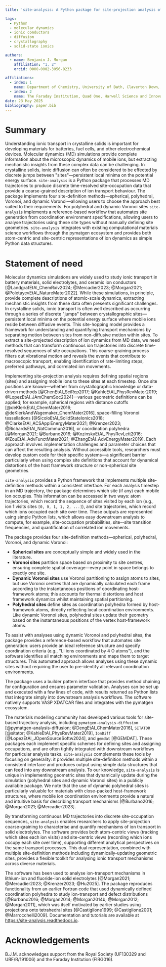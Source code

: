 ```yaml
---
title: 'site-analysis: A Python package for site-projection analysis of molecular dynamics trajectories' 

tags:
  - Python
  - molecular dynamics
  - ionic conductors
  - diffusion
  - crystallography
  - solid-state ionics

authors:
  - name: Benjamin J. Morgan 
    affiliation: "1, 2" 
    orcid: 0000-0002-3056-8233 

affiliations:
  - index: 1
    name: Department of Chemistry, University of Bath, Claverton Down, Bath, BA2 7AY, United Kingdom
  - index: 2
    name: The Faraday Institution, Quad One, Harwell Science and Innovation Campus, Didcot, OX11 0RA, United Kingdom
date: 23 May 2025 
bibliography: paper.bib
---
```


# Summary

Understanding ionic transport in crystalline solids is important for developing materials for batteries, fuel cells, and other electrochemical devices. Molecular dynamics (MD) simulations provide complete information about the microscopic dynamics of mobile ions, but extracting mechanistic insights from these complex data can be challenging. In crystalline solids, ionic diffusion can often be considered to be effected by discrete jumps between "sites"—persistent local minima on the potential energy surface. `site-analysis` is a Python package that processes MD trajectories to produce discrete time-resolved site-occupation data that provide a coarse-grained description of ion transport behaviour. The package implements four site-definition methods—spherical, polyhedral, Voronoi, and dynamic Voronoi—allowing users to choose the approach best suited to their requirements. For polyhedral and dynamic Voronoi sites `site-analysis` implements a reference-based workflow that automates site generation from coordination environment specifications, allowing users to analyse trajectories using these site types without manually defining site geometries. `site-analysis` integrates with existing computational materials science workflows through the pymatgen ecosystem and provides both atom-centric and site-centric representations of ion dynamics as simple Python data structures.

# Statement of need

Molecular dynamics simulations are widely used to study ionic transport in battery materials, solid electrolytes, and ceramic ion conductors [@LandgrafEtAl_ChemRxiv2024; @Mercadier2023; @Morgan2021; @PoletayevEtAl_NatureMater2022]. While these simulations, in principle, provide complete descriptions of atomic-scale dynamics, extracting mechanistic insights from these data often presents significant challenges. In crystalline solids, ionic transport is often well described as occurring through a series of discrete "jumps" between crystallographic sites—persistent local minima on the potential energy surface where mobile ions reside between diffusive events. This site-hopping model provides a framework for understanding and quantifying transport mechanisms by separating motion between sites from non-diffusive motion within sites. To extract a site-projected description of ion dynamics from MD data, we need methods that can transform continuous ion trajectories into discrete time-resolved sequences of site occupations. This coarse-graining process filters out vibrational motion and reveals the events that contribute to macroscopic transport, enabling identification of rate-limiting steps, preferred pathways, and correlated ion movements.

Implementing site-projection analysis requires defining spatial regions (sites) and assigning mobile ions to these sites at each timestep. Once site positions are known—whether from crystallographic knowledge or data-driven methods [@ChenEtAl_SciRep2017; @KahleEtAl_PhysRevMater2019; @LopezEtAl_JAmChemSoc2024]—various geometric definitions can be applied; for example, spherical regions with distance cutoffs [@deKlerkEtAl_ChemMater2016; @deKlerkAndWagemaker_ChemMater2016], space-filling Voronoi tessellations [@SicoloEtAl_SolidStateIonics2018; @ClarkeEtAl_ACSApplEnergyMater2021; @Krenzer2023; @RichardsEtAl_NatCommun2016], or coordination polyhedra [@Morgan2021; @Burbano2016; @KozinskyEtAl_PhysRevLett2016; @ZouEtAl_AdvFunctMater2021; @ZhangEtAl_AdvEnergyMater2019]. Each approach involves implementation challenges and parameter choices that can affect the resulting analysis. Without accessible tools, researchers must develop custom code for their specific systems—a significant barrier particularly when using complex site definitions that account for dynamical distortions of the host framework structure or non-spherical site geometries.

`site-analysis` provides a Python framework that implements multiple site-definition methods within a consistent interface. For each analysis timestep in an MD trajectory, the package determines which site (if any) each mobile ion occupies. This information can be accessed in two ways: atom trajectories, which record the sequence of sites visited by each ion (e.g., ion 1 visits sites `[0, 0, 1, 1, 2, ...]`), and site trajectories, which record which ions occupied each site over time. These outputs are represented using simple Python lists, which allows easy downstream analysis to compute, for example, site-occupation probabilities, site--site transition frequencies, and quantification of correlated ion movements.

The package provides four site-definition methods—spherical, polyhedral, Voronoi, and dynamic Voronoi:

- **Spherical sites** are conceptually simple and widely used in the literature.
- **Voronoi sites** partition space based on proximity to site centres, ensuring complete spatial coverage—every point in space belongs to exactly one site.
- **Dynamic Voronoi sites** use Voronoi partitioning to assign atoms to sites, but use Voronoi centres that are dynamically calculated each frame according to the instantaneous positions of coordinating host-framework atoms; this accounts for thermal distortions and host framework dynamics whilst maintaining spatial partitioning.
- **Polyhedral sites** define sites as coordination polyhedra formed by host-framework atoms, directly reflecting local coordination environments. Like dynamic Voronoi sites, polyhedral sites update their geometry based on the instantaneous positions of the vertex host-framework atoms.

To assist with analyses using dynamic Voronoi and polyhedral sites, the package provides a reference-based workflow that automates site generation: users provide an ideal reference structure and specify coordination criteria (e.g., "Li ions coordinated by 4 O atoms"), and the software identifies all matching environments and maps them to target structures. This automated approach allows analyses using these dynamic sites without requiring the user to pre-identify all relevant coordination environments.

The package uses a builder pattern interface that provides method chaining for configuration and ensures parameter validation. Analyses can be set up and executed with a few lines of code, with results returned as Python lists that integrate simply into downstream analysis workflows. The software natively supports VASP XDATCAR files and integrates with the pymatgen ecosystem.

The materials modelling community has developed various tools for site-based trajectory analysis, including `pymatgen-analysis-diffusion` [@pymatgen-analysis-diffusion; @DengEtAl_ChemMater2016], `SITATOR` [@sitator; @KahleEtAl_PhysRevMater2019], `IonDiff` [@LopezEtAl_JOpenSourceSoftw2024], and `gemdat` [@GEMDAT]. These packages each implement specific schemes for defining sites and assigning occupations, and are often tightly integrated with downstream workflows for particular analysis tasks. `site-analysis` complements these tools by focusing on generality: it provides multiple site-definition methods within a consistent interface and produces output using simple data structures that can feed into any downstream analysis. To our knowledge, `site-analysis` is unique in implementing geometric sites that dynamically update during the simulation (polyhedral sites and dynamic Voronoi sites) in a publicly available package. We note that the use of dynamic polyhedral sites is particularly valuable for materials with close-packed host-framework structures, where mobile ion coordination environments provide a natural and intuitive basis for describing transport mechanisms [@Burbano2016; @Morgan2021; @Mercadier2023].

By transforming continuous MD trajectories into discrete site-occupation sequences, `site-analysis` enables researchers to apply site-projection coarse-graining to characterise and quantify mechanisms of ion transport in solid electrolytes. The software provides both atom-centric views (tracking which sites each ion visits) and site-centric views (recording which ions occupy each site over time), supporting different analytical perspectives on the same transport processes. This dual representation, combined with multiple site-definition methods including dynamically-updating geometric sites, provides a flexible toolkit for analysing ionic transport mechanisms across diverse materials.

The software has been used to analyse ion-transport mechanisms in lithium-ion and fluoride-ion solid electrolytes [@Morgan2021; @Mercadier2023; @Krenzer2023; @Hu2025]. The package reproduces functionality from an earlier Fortran code that used dynamically defined coordination polyhedra to study ion-transport and defect distributions [@Burbano2016; @Morgan2014; @Morgan2014b; @Morgan2012; @Morgan2011], which was itself motivated by earlier studies using projections onto tetrahedral sites [@Castiglione1999; @Castiglione2001; @Marrocchelli2009]. Documentation and tutorials are available at https://site-analysis.readthedocs.io.

# Acknowledgements

B.J.M. acknowledges support from the Royal Society (UF130329 and URF/R/191006) and the Faraday Institution (FIRG016).

